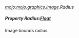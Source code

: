 _[mojo](../../modules/mojo/mojo-module.md):[mojo.graphics](../../modules/mojo/mojo-graphics.md).[Image](../../modules/mojo/mojo-graphics-image.md).Radius_
##### Property Radius:[Float](../../modules/wonkey/wonkey-types-float.md)
Image bounds radius.
